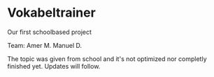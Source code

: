 # Vokabeltrainer
Our first schoolbased project

Team:
Amer M.
Manuel D.

The topic was given from school and it's not optimized nor completly finished yet.
Updates will follow.
